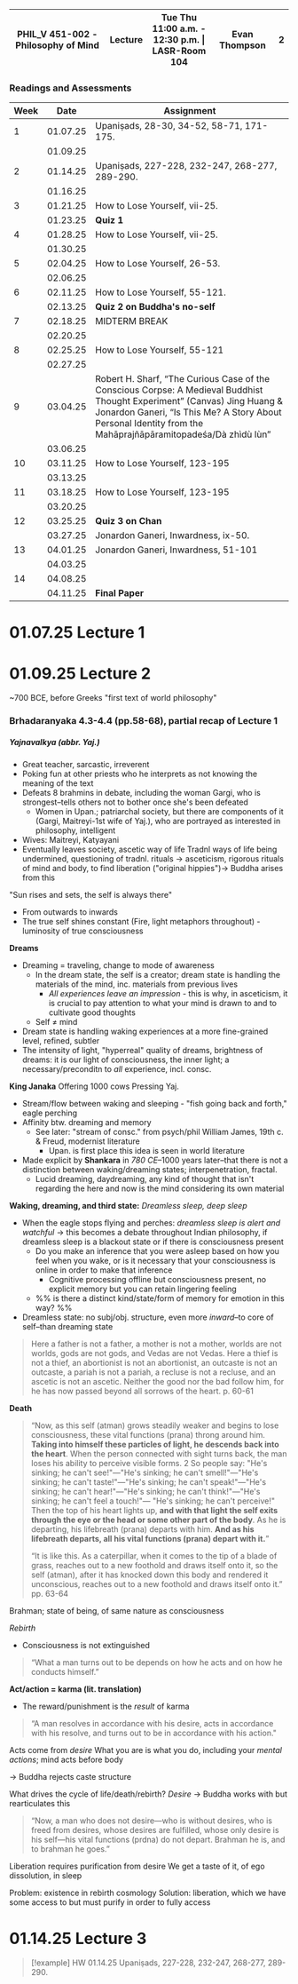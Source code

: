 | PHIL_V 451-002 - Philosophy of Mind | Lecture | Tue Thu <br>11:00 a.m. - 12:30 p.m. \| <br>LASR-Room 104 | Evan Thompson | 2   |
| ----------------------------------- | ------- | -------------------------------------------------------- | ------------- | --- |
### Readings and Assessments

| Week | Date     | Assignment                                                                                                                                                                                                                              |
| ---- | -------- | --------------------------------------------------------------------------------------------------------------------------------------------------------------------------------------------------------------------------------------- |
| 1    | 01.07.25 | Upaniṣads, 28-30, 34-52, 58-71, 171-175.                                                                                                                                                                                                |
|      | 01.09.25 |                                                                                                                                                                                                                                         |
| 2    | 01.14.25 | Upaniṣads, 227-228, 232-247, 268-277, 289-290.                                                                                                                                                                                          |
|      | 01.16.25 |                                                                                                                                                                                                                                         |
| 3    | 01.21.25 | How to Lose Yourself, vii-25.                                                                                                                                                                                                           |
|      | 01.23.25 | **Quiz 1**                                                                                                                                                                                                                              |
| 4    | 01.28.25 | How to Lose Yourself, vii-25.                                                                                                                                                                                                           |
|      | 01.30.25 |                                                                                                                                                                                                                                         |
| 5    | 02.04.25 | How to Lose Yourself, 26-53.                                                                                                                                                                                                            |
|      | 02.06.25 |                                                                                                                                                                                                                                         |
| 6    | 02.11.25 | How to Lose Yourself, 55-121.                                                                                                                                                                                                           |
|      | 02.13.25 | **Quiz 2 on Buddha's no-self**                                                                                                                                                                                                          |
| 7    | 02.18.25 | MIDTERM BREAK                                                                                                                                                                                                                           |
|      | 02.20.25 |                                                                                                                                                                                                                                         |
| 8    | 02.25.25 | How to Lose Yourself, 55-121                                                                                                                                                                                                            |
|      | 02.27.25 |                                                                                                                                                                                                                                         |
| 9    | 03.04.25 | Robert H. Sharf, “The Curious Case of the Conscious Corpse: A Medieval Buddhist Thought Experiment” (Canvas) Jing Huang & Jonardon Ganeri, “Is This Me? A Story About Personal Identity from the Mahāprajñāpāramitopadeśa/Dà zhìdù lùn” |
|      | 03.06.25 |                                                                                                                                                                                                                                         |
| 10   | 03.11.25 | How to Lose Yourself, 123-195                                                                                                                                                                                                           |
|      | 03.13.25 |                                                                                                                                                                                                                                         |
| 11   | 03.18.25 | How to Lose Yourself, 123-195                                                                                                                                                                                                           |
|      | 03.20.25 |                                                                                                                                                                                                                                         |
| 12   | 03.25.25 | **Quiz 3 on Chan**                                                                                                                                                                                                                      |
|      | 03.27.25 | Jonardon Ganeri, Inwardness, ix-50.                                                                                                                                                                                                     |
| 13   | 04.01.25 | Jonardon Ganeri, Inwardness, 51-101                                                                                                                                                                                                     |
|      | 04.03.25 |                                                                                                                                                                                                                                         |
| 14   | 04.08.25 |                                                                                                                                                                                                                                         |
|      | 04.11.25 | **Final Paper**                                                                                                                                                                                                                         |



# 01.07.25 Lecture 1

# 01.09.25 Lecture 2 
~700 BCE, before Greeks
"first text of world philosophy"
### Brhadaranyaka 4.3-4.4 (pp.58-68), partial recap of Lecture 1
##### Yajnavalkya (abbr. Yaj.)
- Great teacher, sarcastic, irreverent 
- Poking fun at other priests who he interprets as not knowing the meaning of the text
- Defeats 8 brahmins in debate, including the woman Gargi, who is strongest–tells others not to bother once she's been defeated
	- Women in Upan.; patriarchal society, but there are components of it (Gargi, Maitreyi-1st wife of Yaj.), who are portrayed as interested in philosophy, intelligent
- Wives: Maitreyi, Katyayani 
- Eventually leaves society, ascetic way of life 
Tradnl ways of life being undermined, questioning of tradnl. rituals → asceticism, rigorous rituals of mind and body, to find liberation ("original hippies")→ Buddha arises from this 

"Sun rises and sets, the self is always there"
- From outwards to inwards
- The true self shines constant (Fire, light metaphors throughout) - luminosity of true consciousness

**Dreams**
- Dreaming = traveling, change to mode of awareness 
	- In the dream state, the self is a creator; dream state is handling the materials of the mind, inc. materials from previous lives
		- *All experiences leave an impression* - this is why, in asceticism, it is crucial to pay attention to what your mind is drawn to and to cultivate good thoughts
	- Self ≠ mind 
- Dream state is handling waking experiences at a more fine-grained level, refined, subtler 
- The intensity of light, "hyperreal" quality of dreams, brightness of dreams: it is our light of consciousness, the inner light; a necessary/preconditn to *all* experience, incl. consc. 

**King Janaka**
Offering 1000 cows
Pressing Yaj. 

- Stream/flow between waking and sleeping - "fish going back and forth," eagle perching
- Affinity btw. dreaming and memory 
	- See later: "stream of consc." from psych/phil William James, 19th c. & Freud, modernist literature
		- Upan. is first place this idea is seen in world literature
- Made explicit by **Shankara** in *780 CE*–1000 years later–that there is not a distinction between waking/dreaming states; interpenetration, fractal. 
	- Lucid dreaming, daydreaming, any kind of thought that isn't regarding the here and now is the mind considering its own material 

**Waking, dreaming, and third state:** *Dreamless sleep, deep sleep* 
- When the eagle stops flying and perches: *dreamless sleep is alert and watchful* → this becomes a debate throughout Indian philosophy, if dreamless sleep is a blackout state or if there is consciousness present
	- Do you make an inference that you were asleep based on how you feel when you wake, or is it necessary that your consciousness is online in order to make that inference 
		- Cognitive processing offline but consciousness present, no explicit memory but you can retain lingering feeling
	- %% is there a distinct kind/state/form of memory for emotion in this way? %%
- Dreamless state: no subj/obj. structure, even more *inward*–to core of self–than dreaming state 

> Here a father is not a father, a mother is not a mother, worlds are not worlds, gods are not gods, and Vedas are not Vedas. Here a thief is not a thief, an abortionist is not an abortionist, an outcaste is not an outcaste, a pariah is not a pariah, a recluse is not a recluse, and an ascetic is not an ascetic. Neither the good nor the bad follow him, for he has now passed beyond all sorrows of the heart. p. 60-61

**Death**
> “Now, as this self  (atman)  grows steadily weaker and begins to lose consciousness, these vital functions  (prana)  throng around him. **Taking into himself these particles of light, he descends back into the heart**. When the person connected with sight turns back, the man loses his ability to perceive visible forms.  2   So people say: "He's sinking; he can't see!"—"He's sinking; he can't smell!"—"He's sinking; he can't taste!"—"He's sinking; he can't speak!"—"He's sinking; he can't hear!"—"He's sinking; he can't think!"—"He's sinking; he can't feel a touch!"— "He's sinking; he can't perceive!" Then the top of his heart lights up, **and with that light the self exits through the eye or the head or some other part of the body**. As he is departing, his lifebreath  (prana)  departs with him. **And as his lifebreath departs, all his vital functions  (prana)  depart with it.**”
> 
> “It is like this. As a caterpillar, when it comes to the tip of a blade of grass, reaches out to a new foothold and draws itself onto it, so the self  (atman),  after it has knocked down this body and rendered it unconscious, reaches out to a new foothold and draws itself onto it.”
> pp. 63-64

Brahman; state of being, of same nature as consciousness

*Rebirth*
- Consciousness is not extinguished

> “What a man turns out to be depends on how he acts and on how he conducts himself.”

**Act/action = karma (lit. translation)**
- The reward/punishment is the *result* of karma

> “A man resolves in accordance with his desire, acts in accordance with his resolve, and turns out to be in accordance with his action."

Acts come from *desire*
What you are is what you do, including your *mental actions*; mind acts before body

→ Buddha rejects caste structure

What drives the cycle of life/death/rebirth? *Desire*
→ Buddha works with but rearticulates this

> “Now, a man who does not desire—who is without desires, who is freed from desires, whose desires are fulfilled, whose only desire is his self—his vital functions  (prdna)  do not depart. Brahman  he is, and to  brahman  he goes.”

Liberation requires purification from desire
We get a taste of it, of ego dissolution, in sleep 

Problem: existence in rebirth cosmology 
Solution: liberation, which we have some access to but must purify in order to fully access 

# 01.14.25 Lecture 3

> [!example] HW 01.14.25
> Upaniṣads, 227-228, 232-247, 268-277, 289-290.
